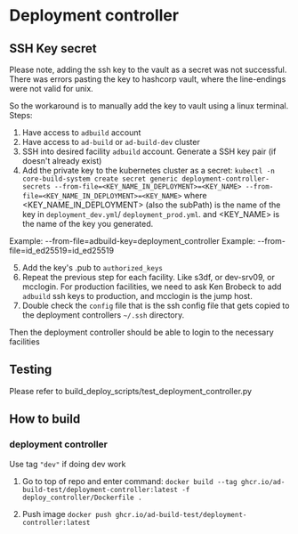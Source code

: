 # Deployment controller

## SSH Key secret
Please note, adding the ssh key to the vault as a secret was not successful.
There was errors pasting the key to hashcorp vault, where the line-endings were not valid for unix.

So the workaround is to manually add the key to vault using a linux terminal.
Steps: 
1. Have access to `adbuild` account
2. Have access to `ad-build` or `ad-build-dev` cluster
3. SSH into desired facility `adbuild` account. Generate a SSH key pair (if doesn't already exist)
4. Add the private key to the kubernetes cluster as a secret:
```kubectl -n core-build-system create secret generic deployment-controller-secrets --from-file=<KEY_NAME_IN_DEPLOYMENT>=<KEY_NAME> --from-file=<KEY_NAME_IN_DEPLOYMENT>=<KEY_NAME>```
where <KEY_NAME_IN_DEPLOYMENT> (also the subPath) is the name of the key in `deployment_dev.yml`/ `deployment_prod.yml`. and <KEY_NAME> is the name of the key you generated.

Example: --from-file=adbuild-key=deployment_controller
Example: --from-file=id_ed25519=id_ed25519

5. Add the key's .pub to `authorized_keys`
6. Repeat the previous step for each facility. Like s3df, or dev-srv09, or mcclogin. For production facilities, we need to ask Ken Brobeck to add `adbuild` ssh keys to production, and mcclogin is the jump host.
7. Double check the `config` file that is the ssh config file that gets copied to the deployment controllers `~/.ssh` directory.

Then the deployment controller should be able to login to the necessary facilities

## Testing
Please refer to build_deploy_scripts/test_deployment_controller.py

## How to build
### deployment controller
Use tag `"dev"` if doing dev work
1. Go to top of repo and enter command:
`docker build --tag ghcr.io/ad-build-test/deployment-controller:latest -f deploy_controller/Dockerfile .`

2. Push image
`docker push ghcr.io/ad-build-test/deployment-controller:latest`